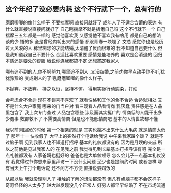 ## 这个年纪了没必要内耗  这个不行就下一个，总有行的
磨磨唧唧的像什么样子
不要揣摩啊
直接问就好了
成年人了不适合含蓄的表达
有什么就直接说直接问就好了
自己瞎揣摩不就是折磨自己吗
这个不行就下一个
自己揣摩三五年都是一样的
感觉他喜欢我 又感觉他不喜欢我有啥用
都是自己的想法
谈的少 悟的多
全是曾经内耗出来的感悟
都跟青春一块埋了
文总 感觉你也是经历过大风浪的人
稀里糊涂的才能结婚,太清醒了反而很难的
我不知道自己要什么 但是我知道我自己不要什么
合适比喜欢重要 感情是能培养的
喜欢是会消退的
回归本质还是要处的舒服
我说你连我都搞不定 还想搞定我家人 

哪有追不到的人,你不努努力,哪里追不到人 ,又没结婚,之前劝你早点动手你不听,犹犹豫豫的
变成别人的了吧,磨磨唧唧的像什么样子,


不抛弃，不放弃。 持之以恒，坚持不懈。 得用实际行动感染，打动



会考虑合不合适
现在不谈喜不喜欢了
就看性格和其他的合不合适
合适就相处
又不是什么大户家庭 哪来的门当户对
看三观看人品看情商
我厌蠢
责任感是在人品里包含了
我上次专门查过 人品包含哪些
涉及面其实挺广的
情商低的人能干出多少蠢事  救都救不了
不需要高情商  但是也不能低情商吧
基本的人情世故都不懂 

我以前刚回家的时候 第一个相亲的就是 
其实也挑不出来什么大毛病  就是情商太低了 
那年十一  快收假了 大早上的突然打个电话给我说 中午来我家蹭个饭？
就是不过脑子啊  见到我家人也不知道打招呼  基本的礼仪都没有的
因为是月嫂的亲戚 所以之前他是见过我家人的  在见我之前
我觉得见到长辈基本打招呼该有吧
完全是一点礼貌都没有
人家爸妈也挺好的 爸爸也是大单位领导  怎么会儿子一点基本礼仪没有
我觉得过节你想来家里拜访一下没什么问题  至少也是提前约时间 或者怎样 
哪有当天上午打个电话说 还不问方不方便 直接说要蹭饭的


从那以后 我就没理别人了
接触的了解的想法都没有
但凡有点脑子都不会这样子
奇奇怪怪的人太多了
越大越发现没几个正常人
好男人都早早结婚了 不在市场流通

